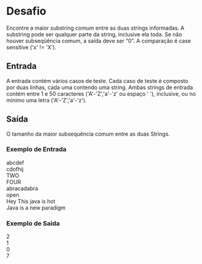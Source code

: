 # Desafio
Encontre a maior substring comum entre as duas strings informadas. A substring pode ser qualquer parte da string, inclusive ela toda. Se não houver subseqüência comum, a saída deve ser “0”. A comparação é case sensitive ('x' != 'X').

## Entrada
A entrada contém vários casos de teste. Cada caso de teste é composto por duas linhas, cada uma contendo uma string. Ambas strings de entrada contém entre 1 e 50 caracteres ('A'-'Z','a'-'z' ou espaço ' '), inclusive, ou no mínimo uma letra ('A'-'Z','a'-'z').

## Saída
O tamanho da maior subsequência comum entre as duas Strings.

 
### Exemplo de Entrada	
abcdef<br>
cdofhij<br>
TWO<br>
FOUR<br>
abracadabra<br>
open<br>
Hey This java is hot<br>
Java is a new paradigm<br>

### Exemplo de Saída
2<br>
1<br>
0<br>
7<br>

 
